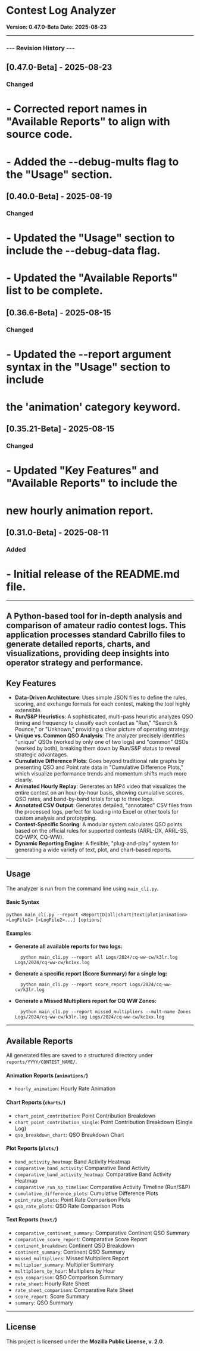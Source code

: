 # Contest Log Analyzer

**Version: 0.47.0-Beta**
**Date: 2025-08-23**

---
### --- Revision History ---
## [0.47.0-Beta] - 2025-08-23
### Changed
# - Corrected report names in "Available Reports" to align with source code.
# - Added the --debug-mults flag to the "Usage" section.
## [0.40.0-Beta] - 2025-08-19
### Changed
# - Updated the "Usage" section to include the --debug-data flag.
# - Updated the "Available Reports" list to be complete.
## [0.36.6-Beta] - 2025-08-15
### Changed
# - Updated the --report argument syntax in the "Usage" section to include
#   the 'animation' category keyword.
## [0.35.21-Beta] - 2025-08-15
### Changed
# - Updated "Key Features" and "Available Reports" to include the
#   new hourly animation report.
## [0.31.0-Beta] - 2025-08-11
### Added
# - Initial release of the README.md file.
---

A Python-based tool for in-depth analysis and comparison of amateur radio contest logs.
This application processes standard Cabrillo files to generate detailed reports, charts, and visualizations, providing deep insights into operator strategy and performance.
---
## Key Features

* **Data-Driven Architecture**: Uses simple JSON files to define the rules, scoring, and exchange formats for each contest, making the tool highly extensible.
* **Run/S&P Heuristics**: A sophisticated, multi-pass heuristic analyzes QSO timing and frequency to classify each contact as "Run," "Search & Pounce," or "Unknown," providing a clear picture of operating strategy.
* **Unique vs. Common QSO Analysis**: The analyzer precisely identifies "unique" QSOs (worked by only one of two logs) and "common" QSOs (worked by both), breaking them down by Run/S&P status to reveal strategic advantages.
* **Cumulative Difference Plots**: Goes beyond traditional rate graphs by presenting QSO and Point rate data in "Cumulative Difference Plots," which visualize performance trends and momentum shifts much more clearly.
* **Animated Hourly Replay**: Generates an MP4 video that visualizes the entire contest on an hour-by-hour basis, showing cumulative scores, QSO rates, and band-by-band totals for up to three logs.
* **Annotated CSV Output**: Generates detailed, "annotated" CSV files from the processed logs, perfect for loading into Excel or other tools for custom analysis and prototyping.
* **Contest-Specific Scoring**: A modular system calculates QSO points based on the official rules for supported contests (ARRL-DX, ARRL-SS, CQ-WPX, CQ-WW).
* **Dynamic Reporting Engine**: A flexible, "plug-and-play" system for generating a wide variety of text, plot, and chart-based reports.
---
## Usage

The analyzer is run from the command line using `main_cli.py`.
#### **Basic Syntax**

    python main_cli.py --report <ReportID|all|chart|text|plot|animation> <LogFile1> [<LogFile2>...] [options]

#### **Examples**

* **Generate all available reports for two logs:**

        python main_cli.py --report all Logs/2024/cq-ww-cw/k3lr.log Logs/2024/cq-ww-cw/kc1xx.log

* **Generate a specific report (Score Summary) for a single log:**

        python main_cli.py --report score_report Logs/2024/cq-ww-cw/k3lr.log

* **Generate a Missed Multipliers report for CQ WW Zones:**

        python main_cli.py --report missed_multipliers --mult-name Zones Logs/2024/cq-ww-cw/k3lr.log Logs/2024/cq-ww-cw/kc1xx.log

---
## Available Reports

All generated files are saved to a structured directory under `reports/YYYY/CONTEST_NAME/`.
#### **Animation Reports (`animations/`)**
* `hourly_animation`: Hourly Rate Animation

#### **Chart Reports (`charts/`)**
* `chart_point_contribution`: Point Contribution Breakdown
* `chart_point_contribution_single`: Point Contribution Breakdown (Single Log)
* `qso_breakdown_chart`: QSO Breakdown Chart

#### **Plot Reports (`plots/`)**
* `band_activity_heatmap`: Band Activity Heatmap
* `comparative_band_activity`: Comparative Band Activity
* `comparative_band_activity_heatmap`: Comparative Band Activity Heatmap
* `comparative_run_sp_timeline`: Comparative Activity Timeline (Run/S&P)
* `cumulative_difference_plots`: Cumulative Difference Plots
* `point_rate_plots`: Point Rate Comparison Plots
* `qso_rate_plots`: QSO Rate Comparison Plots

#### **Text Reports (`text/`)**
* `comparative_continent_summary`: Comparative Continent QSO Summary
* `comparative_score_report`: Comparative Score Report
* `continent_breakdown`: Continent QSO Breakdown
* `continent_summary`: Continent QSO Summary
* `missed_multipliers`: Missed Multipliers Report
* `multiplier_summary`: Multiplier Summary
* `multipliers_by_hour`: Multipliers by Hour
* `qso_comparison`: QSO Comparison Summary
* `rate_sheet`: Hourly Rate Sheet
* `rate_sheet_comparison`: Comparative Rate Sheet
* `score_report`: Score Summary
* `summary`: QSO Summary
---
## License

This project is licensed under the 
**Mozilla Public License, v. 2.0**.